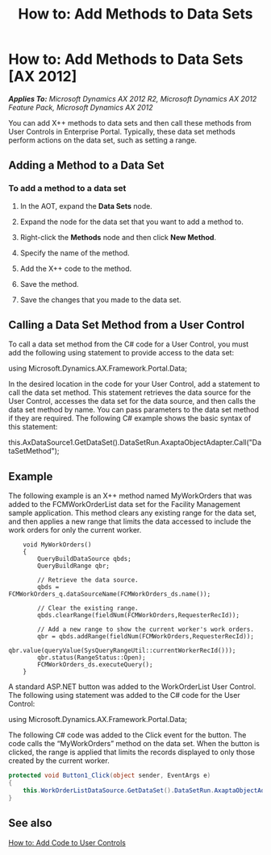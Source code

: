 ﻿---
title: 'How to: Add Methods to Data Sets'
TOCTitle: 'How to: Add Methods to Data Sets'
ms:assetid: 27d6b70d-6226-4a0c-9b62-0fc0d4ce648d
ms:mtpsurl: https://msdn.microsoft.com/en-us/library/Ee677497(v=AX.60)
ms:contentKeyID: 35245117
ms.date: 11/07/2012
mtps_version: v=AX.60
dev_langs:
- csharp
---

# How to: Add Methods to Data Sets [AX 2012]


_**Applies To:** Microsoft Dynamics AX 2012 R2, Microsoft Dynamics AX 2012 Feature Pack, Microsoft Dynamics AX 2012_

You can add X++ methods to data sets and then call these methods from User Controls in Enterprise Portal. Typically, these data set methods perform actions on the data set, such as setting a range.

## Adding a Method to a Data Set

### To add a method to a data set

1.  In the AOT, expand the **Data Sets** node.

2.  Expand the node for the data set that you want to add a method to.

3.  Right-click the **Methods** node and then click **New Method**.

4.  Specify the name of the method.

5.  Add the X++ code to the method.

6.  Save the method.

7.  Save the changes that you made to the data set.

## Calling a Data Set Method from a User Control

To call a data set method from the C\# code for a User Control, you must add the following using statement to provide access to the data set:

using Microsoft.Dynamics.AX.Framework.Portal.Data;

In the desired location in the code for your User Control, add a statement to call the data set method. This statement retrieves the data source for the User Control, accesses the data set for the data source, and then calls the data set method by name. You can pass parameters to the data set method if they are required. The following C\# example shows the basic syntax of this statement:

this.AxDataSource1.GetDataSet().DataSetRun.AxaptaObjectAdapter.Call("DataSetMethod");

## Example

The following example is an X++ method named MyWorkOrders that was added to the FCMWorkOrderList data set for the Facility Management sample application. This method clears any existing range for the data set, and then applies a new range that limits the data accessed to include the work orders for only the current worker.
```X++  
    void MyWorkOrders()
    {
        QueryBuildDataSource qbds;
        QueryBuildRange qbr;
        
        // Retrieve the data source.
        qbds = FCMWorkOrders_q.dataSourceName(FCMWorkOrders_ds.name());
        
        // Clear the existing range.
        qbds.clearRange(fieldNum(FCMWorkOrders,RequesterRecId));
        
        // Add a new range to show the current worker's work orders.
        qbr = qbds.addRange(fieldNum(FCMWorkOrders,RequesterRecId));
        qbr.value(queryValue(SysQueryRangeUtil::currentWorkerRecId()));
        qbr.status(RangeStatus::Open);
        FCMWorkOrders_ds.executeQuery();
    }
```
A standard ASP.NET button was added to the WorkOrderList User Control. The following using statement was added to the C\# code for the User Control:

using Microsoft.Dynamics.AX.Framework.Portal.Data;

The following C\# code was added to the Click event for the button. The code calls the “MyWorkOrders” method on the data set. When the button is clicked, the range is applied that limits the records displayed to only those created by the current worker.

``` csharp
protected void Button1_Click(object sender, EventArgs e)
{
    this.WorkOrderListDataSource.GetDataSet().DataSetRun.AxaptaObjectAdapter.Call("MyWorkOrders");
}
```

## See also

[How to: Add Code to User Controls](how-to-add-code-to-user-controls.md)


